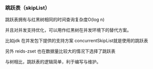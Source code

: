 ### 跳跃表（skipList）

跳跃表拥有与红黑树相同的时间查询复杂度O(log n)

并且对并发支持优化，可以用作红黑树在并发环境下的替代方案。

比如jdk 在并发包下提供的支持方案 concurrentSkipList就是使用的跳跃表

另外 reids-zset 也在数据量比较大的情况下选择了跳跃表

与树相比，跳跃表的逻辑简单，利于编写与维护。
